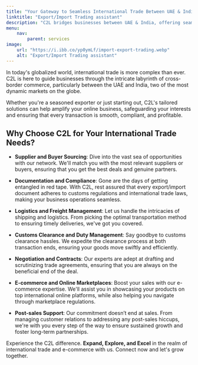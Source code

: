 ```yaml
---
title: "Your Gateway to Seamless International Trade Between UAE & India"
linktitle: "Export/Import Trading assistant"
description: "C2L bridges businesses between UAE & India, offering seamless e-commerce growth, customs expertise, and strategic logistics."
menu:
    nav:
        parent: services
image:
    url: "https://i.ibb.co/yp0ymLf/import-export-trading.webp"
    alt: "Export/Import Trading assistant"
---
```


In today's globalized world, international trade is more complex than ever. C2L is here to guide businesses through the intricate labyrinth of cross-border commerce, particularly between the UAE and India, two of the most dynamic markets on the globe. 

Whether you're a seasoned exporter or just starting out, C2L's tailored solutions can help amplify your online business, safeguarding your interests and ensuring that every transaction is smooth, compliant, and profitable.

## Why Choose C2L for Your International Trade Needs?

- **Supplier and Buyer Sourcing**: Dive into the vast sea of opportunities with our network. We'll match you with the most relevant suppliers or buyers, ensuring that you get the best deals and genuine partners.

- **Documentation and Compliance**: Gone are the days of getting entangled in red tape. With C2L, rest assured that every export/import document adheres to customs regulations and international trade laws, making your business operations seamless.

- **Logistics and Freight Management**: Let us handle the intricacies of shipping and logistics. From picking the optimal transportation method to ensuring timely deliveries, we've got you covered.

- **Customs Clearance and Duty Management**: Say goodbye to customs clearance hassles. We expedite the clearance process at both transaction ends, ensuring your goods move swiftly and efficiently.

- **Negotiation and Contracts**: Our experts are adept at drafting and scrutinizing trade agreements, ensuring that you are always on the beneficial end of the deal.

- **E-commerce and Online Marketplaces**: Boost your sales with our e-commerce expertise. We'll assist you in showcasing your products on top international online platforms, while also helping you navigate through marketplace regulations.

- **Post-sales Support**: Our commitment doesn’t end at sales. From managing customer relations to addressing any post-sales hiccups, we're with you every step of the way to ensure sustained growth and foster long-term partnerships.

Experience the C2L difference. **Expand, Explore, and Excel** in the realm of international trade and e-commerce with us. Connect now and let's grow together.